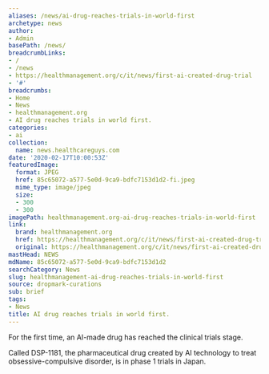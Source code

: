 ```yaml
---
aliases: /news/ai-drug-reaches-trials-in-world-first
archetype: news
author:
- Admin
basePath: /news/
breadcrumbLinks:
- /
- /news
- https://healthmanagement.org/c/it/news/first-ai-created-drug-trial
- '#'
breadcrumbs:
- Home
- News
- healthmanagement.org
- AI drug reaches trials in world first.
categories:
- ai
collection:
  name: news.healthcareguys.com
date: '2020-02-17T10:00:53Z'
featuredImage:
  format: JPEG
  href: 85c65072-a577-5e0d-9ca9-bdfc7153d1d2-fi.jpeg
  mime_type: image/jpeg
  size:
  - 300
  - 300
imagePath: healthmanagement.org-ai-drug-reaches-trials-in-world-first
link:
  brand: healthmanagement.org
  href: https://healthmanagement.org/c/it/news/first-ai-created-drug-trial
  original: https://healthmanagement.org/c/it/news/first-ai-created-drug-trial
mastHead: NEWS
mdName: 85c65072-a577-5e0d-9ca9-bdfc7153d1d2
searchCategory: News
slug: healthmanagement-ai-drug-reaches-trials-in-world-first
source: dropmark-curations
sub: brief
tags:
- News
title: AI drug reaches trials in world first.
---
```


For the first time, an AI-made drug has reached the clinical trials stage.

 

Called DSP-1181, the pharmaceutical drug created by AI technology to treat obsessive-compulsive disorder, is in phase 1 trials in Japan.